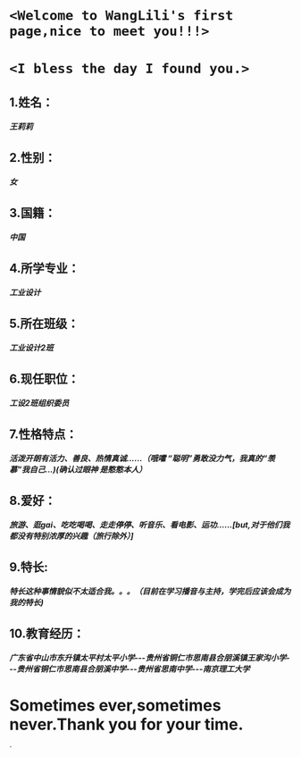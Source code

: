 # `<Welcome to WangLili's first page,nice to meet you!!!>`
# `<I bless the day I found you.>`
## 1.姓名：
#### *王莉莉*
## 2.性别：
#### *女*
## 3.国籍：
#### *中国*
## 4.所学专业：
#### *工业设计*
## 5.所在班级：
#### *工业设计2班*
## 6.现任职位：
#### *工设2班组织委员*
## 7.性格特点：
#### *活泼开朗有活力、善良、热情真诚......（哦嚯 “聪明”勇敢没力气，我真的“羡慕”我自己...)(确认过眼神  是憨憨本人）*
## 8.爱好：
#### *旅游、逛gai、吃吃喝喝、走走停停、听音乐、看电影、运功......[but,对于他们我都没有特别浓厚的兴趣（旅行除外）]*
## 9.特长:
#### *特长这种事情貌似不太适合我。。。（目前在学习播音与主持，学完后应该会成为我的特长)*
## 10.教育经历：
#### *广东省中山市东升镇太平村太平小学---贵州省铜仁市思南县合朋溪镇王家沟小学---贵州省铜仁市思南县合朋溪中学---贵州省思南中学---南京理工大学*
# Sometimes ever,sometimes never.Thank you for your time.
`

